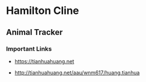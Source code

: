 # Hamilton Cline

## Animal Tracker

### Important Links

- https://tianhuahuang.net

- http://tianhuahuang.net/aau/wnm617/huang.tianhua 